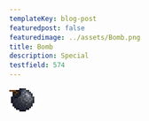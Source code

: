 ```yaml
---
templateKey: blog-post
featuredpost: false
featuredimage: ../assets/Bomb.png
title: Bomb
description: Special
testfield: 574
---
```

![Bomb](../assets/Bomb.png)